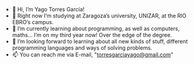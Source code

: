 - 👋 Hi, I’m Yago Torres García!
- 👀 Right now I’m studying at Zaragoza’s university, UNIZAR, at the RIO EBRO’s campus.
- 🌱 I’m currently learning about programming, as well as computers, maths... I’m on my third year now! Over the edge of the degree.
- 💞️ I’m looking forward to learning about all new kinds of stuff, different programming languages and ways of solving problems.
- 📫 You can reach me via E-mail, "torresgarciayago@gmail.com"

<!---
Yaguit00/Yaguit00 is a ✨ special ✨ repository because its `README.md` (this file) appears on your GitHub profile.
You can click the Preview link to take a look at your changes.
--->
